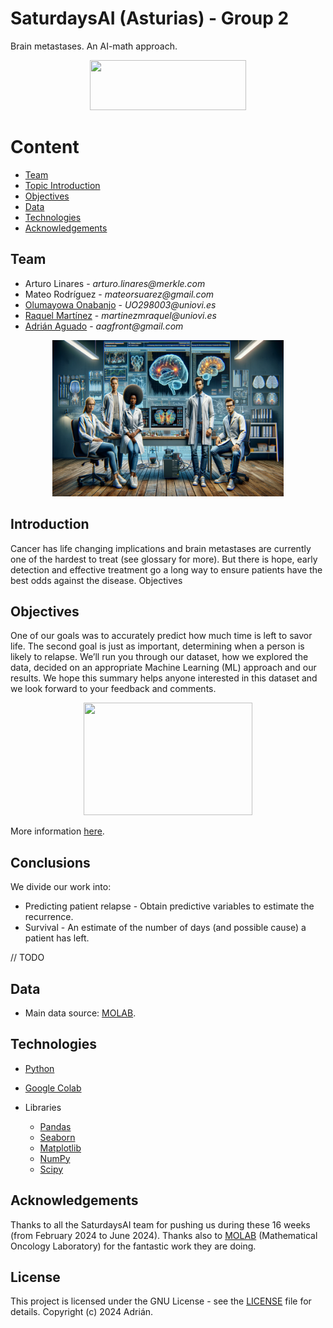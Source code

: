 
# SaturdaysAI (Asturias) - Group 2
Brain metastases. An AI-math approach.


<p align="center">
  <img width="250" height="80" src="https://images.typeform.com/images/phW9zThsWtQP/image/default">
  
</p>



# Content
- [Team](https://github.com/aguadotzn/SaturdaysAI#Team)
- [Topic Introduction](https://github.com/aguadotzn/SaturdaysAI#Introduction)
- [Objectives](https://github.com/aguadotzn/SaturdaysAI#Objectives)
- [Data](https://github.com/aguadotzn/SaturdaysAI#Data)
- [Technologies](https://github.com/aguadotzn/SaturdaysAI#Technologies)
- [Acknowledgements](https://github.com/aguadotzn/SaturdaysAI#Acknowledgements)



## Team
- Arturo Linares - _arturo.linares@merkle.com_
- Mateo Rodríguez - _mateorsuarez@gmail.com_
- [Olumayowa Onabanjo](https://www.linkedin.com/in/olumayowa-onabanjo-452b8143) - _UO298003@uniovi.es_
- [Raquel Martínez](https://www.linkedin.com/in/rakelmarmar/) - _martinezmraquel@uniovi.es_
- [Adrián Aguado](https://www.aguadotzn.com) - _aagfront@gmail.com_

<p align="center">
  <img width="370" height="250" src="img/teamGroup2DALLE.png">
</p>
<!-- @import "[TOC]" {cmd="toc" depthFrom=1 depthTo=6 orderedList=false} -->

  

## Introduction
Cancer has life changing implications and brain metastases are currently one of the hardest to treat (see glossary for more). But there is hope, early detection and effective treatment go a long way to ensure patients have the best odds against the disease. 
Objectives

## Objectives
One of our goals was to accurately predict how much time is left to savor life. The second goal is just as important, determining when a person is likely to relapse. We’ll run you through our dataset, how we explored the data, decided on an appropriate Machine Learning (ML) approach and our results. We hope this summary helps anyone interested in this dataset and we look forward to your feedback and comments.

<p align="center">
  <img width="270" height="180" src="img/tumor.gif">
</p>

More information [here]().

## Conclusions
We divide our work into:
- Predicting patient relapse - Obtain predictive variables to estimate the recurrence.
- Survival - An estimate of the number of days (and possible cause) a patient has left.

// TODO



## Data
* Main data source: [MOLAB](https://molab.es/datasets-brain-metastasis-1/?type=metasrd).

## Technologies
  * [Python](https://en.wikipedia.org/wiki/Python_(programming_language))
  * [Google Colab](https://colab.google/)
  
* Libraries
  * [Pandas](https://pandas.pydata.org/)
  * [Seaborn](https://seaborn.pydata.org/)
  * [Matplotlib](https://matplotlib.org/)
  * [NumPy](https://numpy.org/)
  * [Scipy](https://scipy.org/)


## Acknowledgements 
Thanks to all the SaturdaysAI team for pushing us during these 16 weeks (from February 2024 to June 2024). Thanks also to [MOLAB](https://molab.es/) (Mathematical Oncology Laboratory) for the fantastic work they are doing.

## License

This project is licensed under the GNU License - see the [LICENSE](LICENSE) file for details.
Copyright (c) 2024 Adrián.

